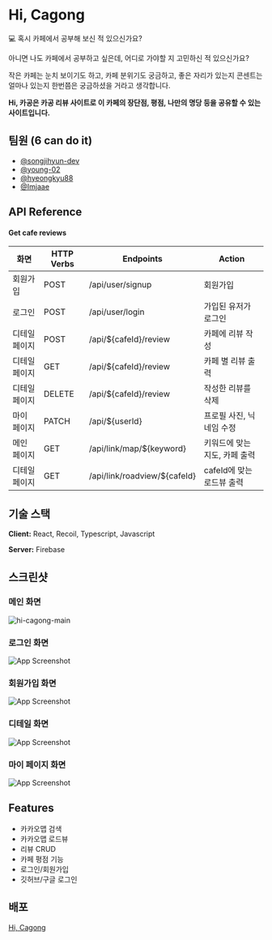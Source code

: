 # Hi, Cagong

💻 혹시 카페에서 공부해 보신 적 있으신가요?

아니면 나도 카페에서 공부하고 싶은데, 어디로 가야할 지 고민하신 적 있으신가요?

작은 카페는 눈치 보이기도 하고, 카페 분위기도 궁금하고, 좋은 자리가 있는지 콘센트는 얼마나 있는지 한번쯤은 궁금하셨을 거라고 생각합니다.

**Hi, 카공은 카공 리뷰 사이트로 이 카페의 장단점, 평점, 나만의 명당 등을 공유할 수 있는 사이트입니다.**

## 팀원 (6 can do it)

- [@songjihyun-dev](https://www.github.com/songjihyun-dev)
- [@young-02](https://www.github.com/young-02)
- [@hyeongkyu88](https://www.github.com/hyeongkyu88)
- [@Imjaae](https://www.github.com/Imjaae)

## API Reference

#### Get cafe reviews

| 화면          | HTTP Verbs | Endpoints                    | Action                        |
| ------------- | ---------- | ---------------------------- | ----------------------------- |
| 회원가입      | POST       | /api/user/signup             | 회원가입                      |
| 로그인        | POST       | /api/user/login              | 가입된 유저가 로그인          |
| 디테일 페이지 | POST       | /api/${cafeId}/review        | 카페에 리뷰 작성              |
| 디테일 페이지 | GET        | /api/${cafeId}/review        | 카페 별 리뷰 출력             |
| 디테일 페이지 | DELETE     | /api/${cafeId}/review        | 작성한 리뷰를 삭제            |
| 마이 페이지   | PATCH      | /api/${userId}               | 프로필 사진, 닉네임 수정      |
| 메인 페이지   | GET        | /api/link/map/${keyword}     | 키워드에 맞는 지도, 카페 출력 |
| 디테일 페이지 | GET        | /api/link/roadview/${cafeId} | cafeId에 맞는 로드뷰 출력     |

## 기술 스택

**Client:** React, Recoil, Typescript, Javascript

**Server:** Firebase

## 스크린샷

### 메인 화면

![hi-cagong-main](https://user-images.githubusercontent.com/88391843/215370003-98f9311e-c13e-4cfc-9d8a-455c5bc81803.gif)


### 로그인 화면

![App Screenshot](https://user-images.githubusercontent.com/88391843/215369886-98329980-f39b-4c9f-84fd-00a1fafeee23.png)

### 회원가입 화면

![App Screenshot](https://user-images.githubusercontent.com/88391843/215369882-5b779662-1207-41c9-9a37-faebf9c4f6a0.png)

### 디테일 화면

![App Screenshot](https://user-images.githubusercontent.com/88391843/215369894-a7432a22-f071-4b41-ab44-3e4e637a7399.png)

### 마이 페이지 화면

![App Screenshot](https://user-images.githubusercontent.com/88391843/215369870-bf7ce229-4a3a-4144-a0e4-139d84f62445.png)

## Features

- 카카오맵 검색
- 카카오맵 로드뷰
- 리뷰 CRUD
- 카페 평점 기능
- 로그인/회원가입
- 깃허브/구글 로그인

## 배포

[Hi, Cagong](hi-cagong.vercel.app)
